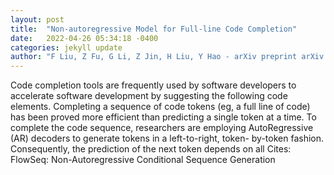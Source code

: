 ```yaml
---
layout: post
title:  "Non-autoregressive Model for Full-line Code Completion"
date:   2022-04-26 05:34:18 -0400
categories: jekyll update
author: "F Liu, Z Fu, G Li, Z Jin, H Liu, Y Hao - arXiv preprint arXiv:2204.09877, 2022"
---
```

Code completion tools are frequently used by software developers to accelerate software development by suggesting the following code elements. Completing a sequence of code tokens (eg, a full line of code) has been proved more efficient than predicting a single token at a time. To complete the code sequence, researchers are employing AutoRegressive (AR) decoders to generate tokens in a left-to-right, token- by-token fashion. Consequently, the prediction of the next token depends on all Cites: FlowSeq: Non-Autoregressive Conditional Sequence Generation